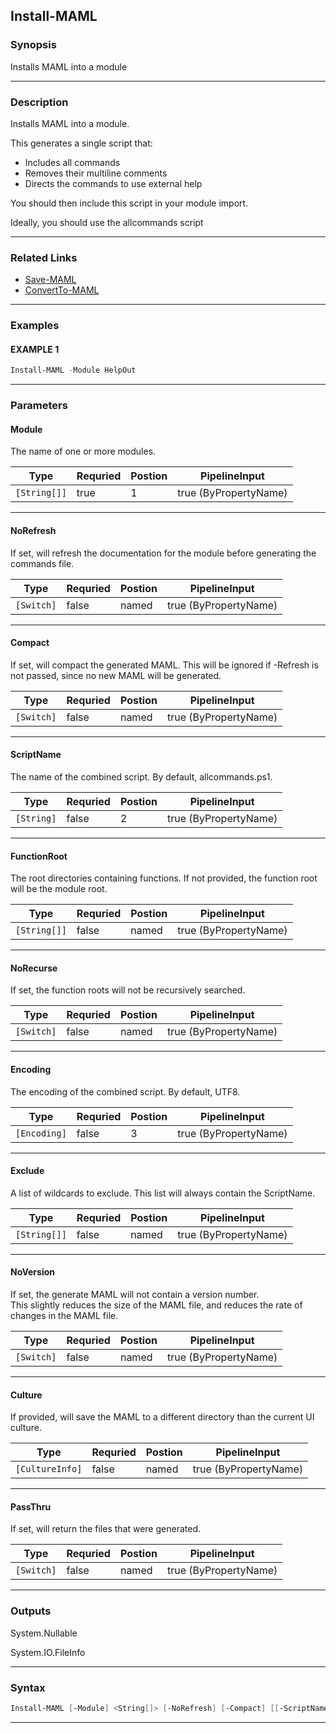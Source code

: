
Install-MAML
------------
### Synopsis
Installs MAML into a module

---
### Description

Installs MAML into a module.  

This generates a single script that: 
* Includes all commands
* Removes their multiline comments
* Directs the commands to use external help

You should then include this script in your module import.

Ideally, you should use the allcommands script

---
### Related Links
* [Save-MAML](docs/Save-MAML.md)
* [ConvertTo-MAML](docs/ConvertTo-MAML.md)
---
### Examples
#### EXAMPLE 1
```PowerShell
Install-MAML -Module HelpOut
```

---
### Parameters
#### **Module**

The name of one or more modules.



|Type            |Requried|Postion|PipelineInput        |
|----------------|--------|-------|---------------------|
|```[String[]]```|true    |1      |true (ByPropertyName)|
---
#### **NoRefresh**

If set, will refresh the documentation for the module before generating the commands file.



|Type          |Requried|Postion|PipelineInput        |
|--------------|--------|-------|---------------------|
|```[Switch]```|false   |named  |true (ByPropertyName)|
---
#### **Compact**

If set, will compact the generated MAML.  This will be ignored if -Refresh is not passed, since no new MAML will be generated.



|Type          |Requried|Postion|PipelineInput        |
|--------------|--------|-------|---------------------|
|```[Switch]```|false   |named  |true (ByPropertyName)|
---
#### **ScriptName**

The name of the combined script.  By default, allcommands.ps1.



|Type          |Requried|Postion|PipelineInput        |
|--------------|--------|-------|---------------------|
|```[String]```|false   |2      |true (ByPropertyName)|
---
#### **FunctionRoot**

The root directories containing functions.  If not provided, the function root will be the module root.



|Type            |Requried|Postion|PipelineInput        |
|----------------|--------|-------|---------------------|
|```[String[]]```|false   |named  |true (ByPropertyName)|
---
#### **NoRecurse**

If set, the function roots will not be recursively searched.



|Type          |Requried|Postion|PipelineInput        |
|--------------|--------|-------|---------------------|
|```[Switch]```|false   |named  |true (ByPropertyName)|
---
#### **Encoding**

The encoding of the combined script.  By default, UTF8.



|Type            |Requried|Postion|PipelineInput        |
|----------------|--------|-------|---------------------|
|```[Encoding]```|false   |3      |true (ByPropertyName)|
---
#### **Exclude**

A list of wildcards to exclude.  This list will always contain the ScriptName.



|Type            |Requried|Postion|PipelineInput        |
|----------------|--------|-------|---------------------|
|```[String[]]```|false   |named  |true (ByPropertyName)|
---
#### **NoVersion**

If set, the generate MAML will not contain a version number.  
This slightly reduces the size of the MAML file, and reduces the rate of changes in the MAML file.



|Type          |Requried|Postion|PipelineInput        |
|--------------|--------|-------|---------------------|
|```[Switch]```|false   |named  |true (ByPropertyName)|
---
#### **Culture**

If provided, will save the MAML to a different directory than the current UI culture.



|Type               |Requried|Postion|PipelineInput        |
|-------------------|--------|-------|---------------------|
|```[CultureInfo]```|false   |named  |true (ByPropertyName)|
---
#### **PassThru**

If set, will return the files that were generated.



|Type          |Requried|Postion|PipelineInput        |
|--------------|--------|-------|---------------------|
|```[Switch]```|false   |named  |true (ByPropertyName)|
---
### Outputs
System.Nullable


System.IO.FileInfo


---
### Syntax
```PowerShell
Install-MAML [-Module] <String[]> [-NoRefresh] [-Compact] [[-ScriptName] <String>] [-FunctionRoot <String[]>] [-NoRecurse] [[-Encoding] <Encoding>] [-Exclude <String[]>] [-NoVersion] [-Culture <CultureInfo>] [-PassThru] [<CommonParameters>]
```
---


